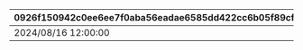 |0926f150942c0ee6ee7f0aba56eadae6585dd422cc6b05f89cfef713227eea26|0c413d8805b24795b4db5e408514cac26a254d9754aa138329143eb62371fef0|e5528e960705e3d2ac0950aa97115885120bf96c740eb7cde00eeb9dfeccbe6e|d5f9ca44c52533ea3e18c293857309035b92fbcc131ff7cf17690d489b0841e0|7bbbe52d9a450168a66a4657ef5fd4e25d667228c155503c496538b1fdcbfa1f|4c86af65279b4b309579dbeec5dfffd1c657023773bb22d67f4842e55462713b|bc22b009127bf234a44e47629adb717e53a1cbb5a65291744c2dcfb0871d9052|2f19eec5e7218202304e1393df539fe114b1144a1205cfb57d0fe9232deecfda|0b4900e9bfdc49e403a60a075f4b90dffd85ed95efd1465a12af002026ed7372|20b4f4f35cc67485827d9ba0a4bc84b235834ed463306282153bc7247acbb004|ba6a09e44b9ff208e5d5ab70badf941e28a92c299b38f9d4ae4c97f59a23b06e|df1aa7e6789d7cf739980d281055d4712c7fc59f5b69b8d7fa16c56eebd82f10|
| --- | --- | --- | --- | --- | --- | --- | --- | --- | --- | --- | --- |
|2024/08/16 12:00:00|2000002|2209007|2209006|2024/08/20 11:59:59|2024/08/26 14:59:59|bgm_MC178A|1|bgm_MC178B|2024/08/10 21:00:00|9000004|2024/08/21 11:59:59|